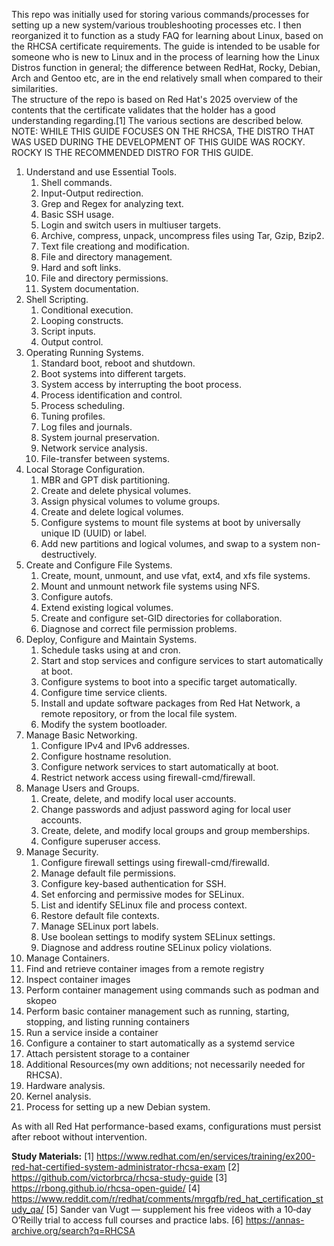 This repo was initially used for storing various commands/processes for setting up a new system/various troubleshooting processes etc. I then reorganized it to function as a study FAQ for learning about Linux, based on the RHCSA certificate requirements. The guide is intended to be usable for someone who is new to Linux and in the process of learning how the Linux Distros function in general; the difference between RedHat, Rocky, Debian, Arch and Gentoo etc, are in the end relatively small when compared to their similarities.  
The structure of the repo is based on Red Hat's 2025 overview of the contents that the certificate validates that the holder has a good understanding regarding.[1] The various sections are described below.  
NOTE: WHILE THIS GUIDE FOCUSES ON THE RHCSA, THE DISTRO THAT WAS USED DURING THE DEVELOPMENT OF THIS GUIDE WAS ROCKY. ROCKY IS THE RECOMMENDED DISTRO FOR THIS GUIDE.


1. Understand and use Essential Tools.
   1. Shell commands.  
   2. Input-Output redirection.
   3. Grep and Regex for analyzing text.
   4. Basic SSH usage.
   5. Login and switch users in multiuser targets.
   6. Archive, compress, unpack, uncompress files using Tar, Gzip, Bzip2.
   7. Text file creationg and modification.
   8. File and directory management.
   9. Hard and soft links.
   10. File and directory permissions.
   11. System documentation.
2. Shell Scripting.
   1. Conditional execution.
   2. Looping constructs.
   3. Script inputs.
   4. Output control. 
3. Operating Running Systems.
   1. Standard boot, reboot and shutdown.
   2. Boot systems into different targets.
   3. System access by interrupting the boot process.
   4. Process identification and control.
   5. Process scheduling.
   6. Tuning profiles.
   7. Log files and journals.
   8. System journal preservation.
   9. Network service analysis.
   10. File-transfer between systems. 
4. Local Storage Configuration.
   1. MBR and GPT disk partitioning.
   2. Create and delete physical volumes.
   3. Assign physical volumes to volume groups.
   4. Create and delete logical volumes.
   5. Configure systems to mount file systems at boot by universally unique ID (UUID) or label.
   6. Add new partitions and logical volumes, and swap to a system non-destructively.
5. Create and Configure File Systems.
   1. Create, mount, unmount, and use vfat, ext4, and xfs file systems.
   2. Mount and unmount network file systems using NFS.
   3. Configure autofs.
   4. Extend existing logical volumes.
   5. Create and configure set-GID directories for collaboration.
   6. Diagnose and correct file permission problems.
6. Deploy, Configure and Maintain Systems.
   1. Schedule tasks using at and cron.
   2. Start and stop services and configure services to start automatically at boot.
   3. Configure systems to boot into a specific target automatically.
   4. Configure time service clients.
   5. Install and update software packages from Red Hat Network, a remote repository, or from the local file system.
   6. Modify the system bootloader.
7. Manage Basic Networking.
   1. Configure IPv4 and IPv6 addresses.
   2. Configure hostname resolution.
   3. Configure network services to start automatically at boot.
   4. Restrict network access using firewall-cmd/firewall.
8. Manage Users and Groups.
   1. Create, delete, and modify local user accounts.
   2. Change passwords and adjust password aging for local user accounts.
   3. Create, delete, and modify local groups and group memberships.
   4. Configure superuser access.
9. Manage Security.
   1. Configure firewall settings using firewall-cmd/firewalld.
   2. Manage default file permissions.
   3. Configure key-based authentication for SSH.
   4. Set enforcing and permissive modes for SELinux.
   5. List and identify SELinux file and process context.
   6. Restore default file contexts.
   7. Manage SELinux port labels.
   8. Use boolean settings to modify system SELinux settings.
   9. Diagnose and address routine SELinux policy violations.
10. Manage Containers.
   1. Find and retrieve container images from a remote registry
   2. Inspect container images
   3. Perform container management using commands such as podman and skopeo
   4. Perform basic container management such as running, starting, stopping, and listing running containers
   5. Run a service inside a container
   6. Configure a container to start automatically as a systemd service
   7. Attach persistent storage to a container
11. Additional Resources(my own additions; not necessarily needed for RHCSA).
   1. Hardware analysis.
   2. Kernel analysis.
   3. Process for setting up a new Debian system.

As with all Red Hat performance-based exams, configurations must persist after reboot without intervention.
  
**Study Materials:**
[1] https://www.redhat.com/en/services/training/ex200-red-hat-certified-system-administrator-rhcsa-exam
[2] https://github.com/victorbrca/rhcsa-study-guide
[3] https://rbong.github.io/rhcsa-open-guide/
[4] https://www.reddit.com/r/redhat/comments/mrgqfb/red_hat_certification_study_qa/
[5] Sander van Vugt — supplement his free videos with a 10‑day O’Reilly trial to access full courses and practice labs.
[6] https://annas-archive.org/search?q=RHCSA

